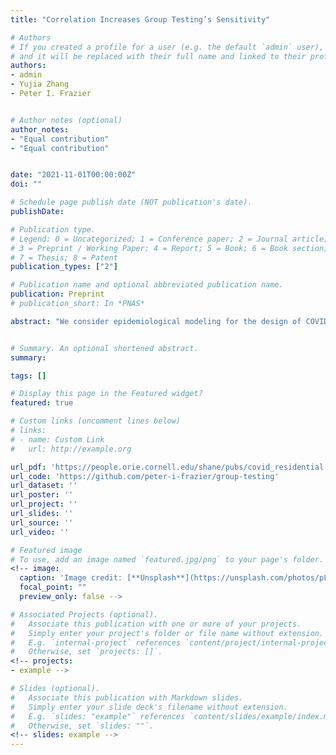 ```yaml
---
title: "Correlation Increases Group Testing’s Sensitivity"

# Authors
# If you created a profile for a user (e.g. the default `admin` user), write the username (folder name) here
# and it will be replaced with their full name and linked to their profile.
authors:
- admin
- Yujia Zhang
- Peter I. Frazier


# Author notes (optional)
author_notes:
- "Equal contribution"
- "Equal contribution"


date: "2021-11-01T00:00:00Z"
doi: ""

# Schedule page publish date (NOT publication's date).
publishDate:

# Publication type.
# Legend: 0 = Uncategorized; 1 = Conference paper; 2 = Journal article;
# 3 = Preprint / Working Paper; 4 = Report; 5 = Book; 6 = Book section;
# 7 = Thesis; 8 = Patent
publication_types: ["2"]

# Publication name and optional abbreviated publication name.
publication: Preprint
# publication_short: In *PNAS*

abstract: "We consider epidemiological modeling for the design of COVID-19 interventions in university populations, which have seen significant outbreaks during the pandemic. A central challenge is sensitivity of predictions to input parameters coupled with uncertainty about these parameters. Nearly two years into the pandemic, parameter uncertainty remains because of changes in vaccination efficacy, viral variants and mask mandates, and because universities' unique characteristics hinder translation from the general population: a high fraction of young people, who have higher rates of asymptomatic infection and social contact, as well as an enhanced ability to implement behavioral and testing interventions. We describe an epidemiological model that formed the basis for Cornell University's decision to reopen for in-person instruction in fall 2020 and supported the design of an asymptomatic screening program instituted concurrently to prevent viral spread. We demonstrate how the structure of these decisions allowed risk to be minimized despite parameter uncertainty leading to an inability to make accurate point estimates and how this generalizes to other university settings. Looking forward, we find that once-per-week asymptomatic screening of vaccinated undergraduate students provides substantial value, even if all students are vaccinated, and that more targeted testing of the most social vaccinated students provides further value."


# Summary. An optional shortened abstract.
summary:

tags: []

# Display this page in the Featured widget?
featured: true

# Custom links (uncomment lines below)
# links:
# - name: Custom Link
#   url: http://example.org

url_pdf: 'https://people.orie.cornell.edu/shane/pubs/covid_residential.pdf'
url_code: 'https://github.com/peter-i-frazier/group-testing'
url_dataset: ''
url_poster: ''
url_project: ''
url_slides: ''
url_source: ''
url_video: ''

# Featured image
# To use, add an image named `featured.jpg/png` to your page's folder.
<!-- image:
  caption: 'Image credit: [**Unsplash**](https://unsplash.com/photos/pLCdAaMFLTE)'
  focal_point: ""
  preview_only: false -->

# Associated Projects (optional).
#   Associate this publication with one or more of your projects.
#   Simply enter your project's folder or file name without extension.
#   E.g. `internal-project` references `content/project/internal-project/index.md`.
#   Otherwise, set `projects: []`.
<!-- projects:
- example -->

# Slides (optional).
#   Associate this publication with Markdown slides.
#   Simply enter your slide deck's filename without extension.
#   E.g. `slides: "example"` references `content/slides/example/index.md`.
#   Otherwise, set `slides: ""`.
<!-- slides: example -->
---
```


<!-- {{% callout note %}}
Click the *Cite* button above to demo the feature to enable visitors to import publication metadata into their reference management software.
{{% /callout %}} -->

<!-- {{% callout note %}}
Create your slides in Markdown - click the *Slides* button to check out the example.
{{% /callout %}} -->

<!-- Supplementary notes can be added here, including [code, math, and images](https://wowchemy.com/docs/writing-markdown-latex/). -->
